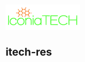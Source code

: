 ![alt text](https://github.com/Iconiatechnologies/itech-res/blob/master/images/itechlogo.png)
# itech-res
